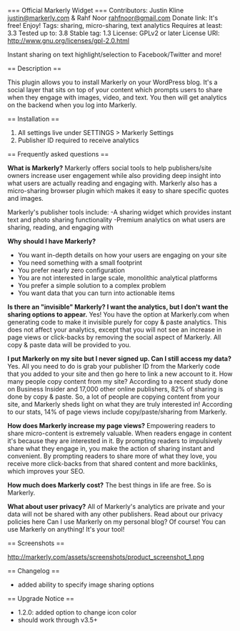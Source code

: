 === Official Markerly Widget ===
Contributors: Justin Kline <justin@markerly.com> & Rahf Noor <rahfnoor@gmail.com>
Donate link: It's free! Enjoy!
Tags: sharing, micro-sharing, text analytics
Requires at least: 3.3
Tested up to: 3.8
Stable tag: 1.3
License: GPLv2 or later
License URI: http://www.gnu.org/licenses/gpl-2.0.html

Instant sharing on text highlight/selection to Facebook/Twitter and more!

== Description ==

This plugin allows you to install Markerly on your WordPress blog.  It's a social layer that sits on top of your content which prompts users to share when they engage with images, video, and text.  You then will get analytics on the backend when you log into Markerly. 

== Installation ==

1. All settings live under SETTINGS > Markerly Settings
2. Publisher ID required to receive analytics

== Frequently asked questions ==

**What is Markerly?**
Markerly offers social tools to help publishers/site owners increase user engagement while also providing deep insight into what users are actually reading and engaging with. Markerly also has a micro-sharing browser plugin which makes it easy to share specific quotes and images. 

Markerly's publisher tools include: 
-A sharing widget which provides instant text and photo sharing functionality 
-Premium analytics on what users are sharing, reading, and engaging with

**Why should I have Markerly?**
- You want in-depth details on how your users are engaging on your site
- You need something with a small footprint
- You prefer nearly zero configuration
- You are not interested in large scale, monolithic analytical platforms
- You prefer a simple solution to a complex problem
- You want data that you can turn into actionable items

**Is there an "invisible" Markerly? I want the analytics, but I don't want the sharing options to appear.**
Yes! You have the option at Markerly.com when generating code to make it invisible purely for copy & paste analytics. This does not affect your analytics, except that you will not see an increase in page views or click-backs by removing the social aspect of Markerly. All copy & paste data will be provided to you.

**I put Markerly on my site but I never signed up. Can I still access my data?**
Yes. All you need to do is grab your publisher ID from the Markerly code that you added to your site and then go here to link a new account to it.
How many people copy content from my site?
According to a recent study done on Business Insider and 17,000 other online publishers, 82% of sharing is done by copy & paste. So, a lot of people are copying content from your site, and Markerly sheds light on what they are truly interested in! According to our stats, 14% of page views include copy/paste/sharing from Markerly.

**How does Markerly increase my page views?**
Empowering readers to share micro-content is extremely valuable. When readers engage in content it's because they are interested in it. By prompting readers to impulsively share what they engage in, you make the action of sharing instant and convenient. By prompting readers to share more of what they love, you receive more click-backs from that shared content and more backlinks, which improves your SEO.

**How much does Markerly cost?**
The best things in life are free. So is Markerly.

**What about user privacy?**
All of Markerly's analytics are private and your data will not be shared with any other publishers. Read about our privacy policies here
Can I use Markerly on my personal blog?
Of course! You can use Markerly on anything! It's your tool!


== Screenshots ==

http://markerly.com/assets/screenshots/product_screenshot_1.png

== Changelog == 

- added ability to specify image sharing options

== Upgrade Notice == 

- 1.2.0: added option to change icon color
- should work through v3.5+